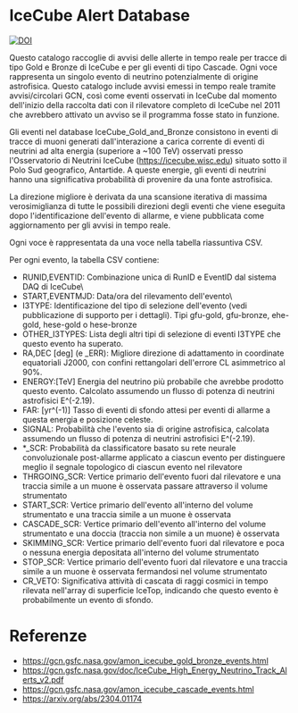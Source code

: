 # IceCube Alert Database
[![DOI](https://sandbox.zenodo.org/badge/822978894.svg)](https://sandbox.zenodo.org/doi/10.5072/zenodo.78811)

Questo catalogo raccoglie di avvisi delle allerte in tempo reale per tracce di tipo Gold e Bronze di IceCube e per gli eventi di tipo Cascade. Ogni voce rappresenta un singolo evento di neutrino potenzialmente di origine astrofisica. 
Questo catalogo include avvisi emessi in tempo reale tramite avvisi/circolari GCN, così come eventi osservati in IceCube dal momento dell'inizio della raccolta dati con il rilevatore completo di IceCube nel 2011 che avrebbero attivato un avviso se il programma fosse stato in funzione.

Gli eventi nel database IceCube_Gold_and_Bronze consistono in eventi di tracce di muoni generati dall'interazione a carica corrente di eventi di neutrini ad alta energia (superiore a ~100 TeV) osservati presso l'Osservatorio di Neutrini IceCube (https://icecube.wisc.edu) situato sotto il Polo Sud geografico, Antartide. A queste energie, gli eventi di neutrini hanno una significativa probabilità di provenire da una fonte astrofisica.

La direzione migliore è derivata da una scansione iterativa di massima verosimiglianza di tutte le possibili direzioni degli eventi che viene eseguita dopo l'identificazione dell'evento di allarme, e viene pubblicata come aggiornamento per gli avvisi in tempo reale. 

Ogni voce è rappresentata da una voce nella tabella riassuntiva CSV.

Per ogni evento, la tabella CSV contiene:

- RUNID,EVENTID: Combinazione unica di RunID e EventID dal sistema DAQ di IceCube\\
- START,EVENTMJD: Data/ora del rilevamento dell'evento\\
- I3TYPE: Identificazione del tipo di selezione dell'evento (vedi pubblicazione di supporto per i dettagli). Tipi gfu-gold, gfu-bronze, ehe-gold, hese-gold o hese-bronze
- OTHER_I3TYPES: Lista degli altri tipi di selezione di eventi I3TYPE che questo evento ha superato.
- RA,DEC [deg] (e _ERR): Migliore direzione di adattamento in coordinate equatoriali J2000, con confini rettangolari dell'errore CL asimmetrico al 90%.
- ENERGY:[TeV] Energia del neutrino più probabile che avrebbe prodotto questo evento. Calcolato assumendo un flusso di potenza di neutrini astrofisici E^(-2.19).
- FAR: [yr^(-1)] Tasso di eventi di sfondo attesi per eventi di allarme a questa energia e posizione celeste.
- SIGNAL: Probabilità che l'evento sia di origine astrofisica, calcolata assumendo un flusso di potenza di neutrini astrofisici E^(-2.19).
- *_SCR: Probabilità da classificatore basato su rete neurale convoluzionale post-allarme applicato a ciascun evento per distinguere meglio il segnale topologico di ciascun evento nel rilevatore
- THRGOING_SCR: Vertice primario dell'evento fuori dal rilevatore e una traccia simile a un muone è osservata passare attraverso il volume strumentato
- START_SCR: Vertice primario dell'evento all'interno del volume strumentato e una traccia simile a un muone è osservata
- CASCADE_SCR: Vertice primario dell'evento all'interno del volume strumentato e una doccia (traccia non simile a un muone) è osservata
- SKIMMING_SCR: Vertice primario dell'evento fuori dal rilevatore e poca o nessuna energia depositata all'interno del volume strumentato
- STOP_SCR: Vertice primario dell'evento fuori dal rilevatore e una traccia simile a un muone è osservata fermandosi nel volume strumentato
- CR_VETO: Significativa attività di cascata di raggi cosmici in tempo rilevata nell'array di superficie IceTop, indicando che questo evento è probabilmente un evento di sfondo.


# Referenze
  - https://gcn.gsfc.nasa.gov/amon_icecube_gold_bronze_events.html
  - https://gcn.gsfc.nasa.gov/doc/IceCube_High_Energy_Neutrino_Track_Alerts_v2.pdf
  - https://gcn.gsfc.nasa.gov/amon_icecube_cascade_events.html
  - https://arxiv.org/abs/2304.01174

